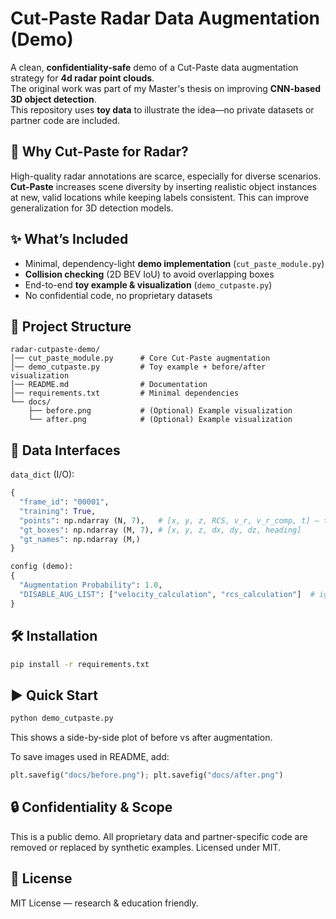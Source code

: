 # Cut-Paste Radar Data Augmentation (Demo)

A clean, **confidentiality-safe** demo of a Cut-Paste data augmentation strategy for **4d radar point clouds**.  
The original work was part of my Master's thesis on improving **CNN-based 3D object detection**.  
This repository uses **toy data** to illustrate the idea—no private datasets or partner code are included.

## 🚦 Why Cut-Paste for Radar?
High-quality radar annotations are scarce, especially for diverse scenarios.
**Cut-Paste** increases scene diversity by inserting realistic object instances at new, valid locations while keeping labels consistent.
This can improve generalization for 3D detection models.

## ✨ What’s Included
- Minimal, dependency-light **demo implementation** (`cut_paste_module.py`)
- **Collision checking** (2D BEV IoU) to avoid overlapping boxes
- End-to-end **toy example & visualization** (`demo_cutpaste.py`)
- No confidential code, no proprietary datasets

## 📂 Project Structure
```
radar-cutpaste-demo/
│── cut_paste_module.py      # Core Cut-Paste augmentation
│── demo_cutpaste.py         # Toy example + before/after visualization
│── README.md                # Documentation
│── requirements.txt         # Minimal dependencies
└── docs/
    ├── before.png           # (Optional) Example visualization
    └── after.png            # (Optional) Example visualization
```


## 🧩 Data Interfaces
`data_dict` (I/O):
```python
{
  "frame_id": "00001",
  "training": True,
  "points": np.ndarray (N, 7),   # [x, y, z, RCS, v_r, v_r_comp, t] — toy values in demo
  "gt_boxes": np.ndarray (M, 7), # [x, y, z, dx, dy, dz, heading]
  "gt_names": np.ndarray (M,)
}

config (demo):
{
  "Augmentation Probability": 1.0,
  "DISABLE_AUG_LIST": ["velocity_calculation", "rcs_calculation"]  # ignored in demo
}
```

## 🛠 Installation
```bash
pip install -r requirements.txt
```

## ▶️ Quick Start
```python
python demo_cutpaste.py
```
This shows a side-by-side plot of before vs after augmentation.

To save images used in README, add:
```python
plt.savefig("docs/before.png"); plt.savefig("docs/after.png")
```

## 🔒 Confidentiality & Scope

This is a public demo. All proprietary data and partner-specific code are removed or replaced by synthetic examples. Licensed under MIT.

## 📄 License
MIT License — research & education friendly.
